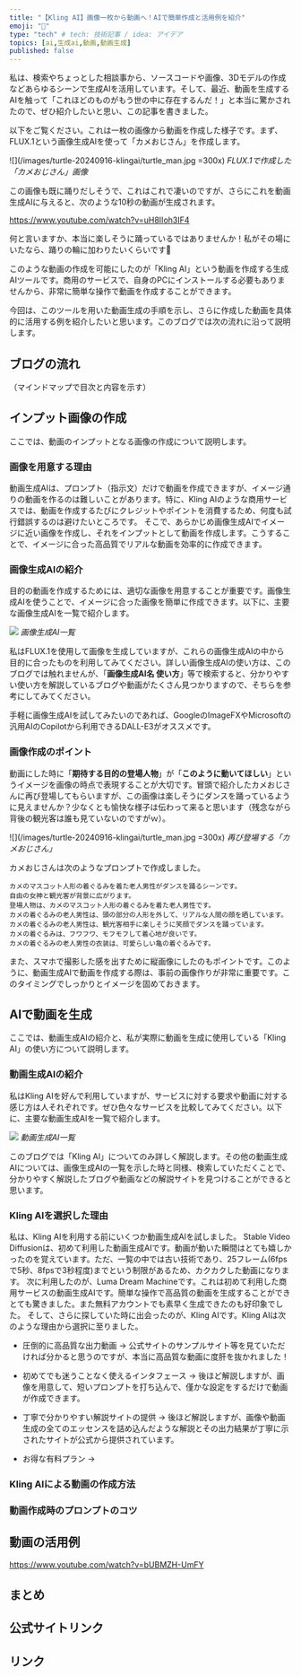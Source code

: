 ```yaml
---
title: "【Kling AI】画像一枚から動画へ！AIで簡単作成と活用例を紹介"
emoji: "🐢"
type: "tech" # tech: 技術記事 / idea: アイデア
topics: [ai,生成ai,動画,動画生成]
published: false
---
```

私は、検索やちょっとした相談事から、ソースコードや画像、3Dモデルの作成などあらゆるシーンで生成AIを活用しています。そして、最近、動画を生成するAIを触って「これほどのものがもう世の中に存在するんだ！」と本当に驚かされたので、ぜひ紹介したいと思い、この記事を書きました。

以下をご覧ください。これは一枚の画像から動画を作成した様子です。まず、FLUX.1という画像生成AIを使って「カメおじさん」を作成します。

![](/images/turtle-20240916-klingai/turtle_man.jpg =300x)
*FLUX.1で作成した「カメおじさん」画像*

この画像も既に踊りだしそうで、これはこれで凄いのですが、さらにこれを動画生成AIに与えると、次のような10秒の動画が生成されます。

https://www.youtube.com/watch?v=uH8IIoh3IF4

何と言いますか、本当に楽しそうに踊っているではありませんか！私がその場にいたなら、踊りの輪に加わりたいくらいです🐢

このような動画の作成を可能にしたのが「Kling AI」という動画を作成する生成AIツールです。商用のサービスで、自身のPCにインストールする必要もありませんから、非常に簡単な操作で動画を作成することができます。

今回は、このツールを用いた動画生成の手順を示し、さらに作成した動画を具体的に活用する例を紹介したいと思います。このブログでは次の流れに沿って説明します。

## ブログの流れ

（マインドマップで目次と内容を示す）

## インプット画像の作成

ここでは、動画のインプットとなる画像の作成について説明します。

### 画像を用意する理由

動画生成AIは、プロンプト（指示文）だけで動画を作成できますが、イメージ通りの動画を作るのは難しいことがあります。特に、Kling AIのような商用サービスでは、動画を作成するたびにクレジットやポイントを消費するため、何度も試行錯誤するのは避けたいところです。
そこで、あらかじめ画像生成AIでイメージに近い画像を作成し、それをインプットとして動画を作成します。こうすることで、イメージに合った高品質でリアルな動画を効率的に作成できます。

### 画像生成AIの紹介

目的の動画を作成するためには、適切な画像を用意することが重要です。画像生成AIを使うことで、イメージに合った画像を簡単に作成できます。以下に、主要な画像生成AIを一覧で紹介します。

![](/images/turtle-20240916-klingai/image_ai_list.png)
*画像生成AI一覧*

私はFLUX.1を使用して画像を生成していますが、これらの画像生成AIの中から目的に合ったものを利用してみてください。詳しい画像生成AIの使い方は、このブログでは触れませんが、「**画像生成AI名 使い方**」等で検索すると、分かりやすい使い方を解説しているブログや動画がたくさん見つかりますので、そちらを参考にしてみてください。

手軽に画像生成AIを試してみたいのであれば、GoogleのImageFXやMicrosoftの汎用AIのCopilotから利用できるDALL-E3がオススメです。

### 画像作成のポイント

動画にした時に「**期待する目的の登場人物**」が「**このように動いてほしい**」というイメージを画像の時点で表現することが大切です。冒頭で紹介したカメおじさんに再び登場してもらいますが、この画像は楽しそうにダンスを踊っているように見えませんか？少なくとも愉快な様子は伝わって来ると思います（残念ながら背後の観光客は誰も見ていないのですがｗ）。

![](/images/turtle-20240916-klingai/turtle_man.jpg =300x)
*再び登場する「カメおじさん」*

カメおじさんは次のようなプロンプトで作成しました。

```text:カメおじさんのプロンプト（日本語）
カメのマスコット人形の着ぐるみを着た老人男性がダンスを踊るシーンです。
自由の女神と観光客が背景に広がります。
登場人物は、カメのマスコット人形の着ぐるみを着た老人男性です。
カメの着ぐるみの老人男性は、頭の部分の人形を外して、リアルな人間の顔を晒しています。
カメの着ぐるみの老人男性は、観光客相手に楽しそうに笑顔でダンスを踊っています。
カメの着ぐるみは、フワフワ、モフモフして着心地が良いです。
カメの着ぐるみの老人男性の衣装は、可愛らしい亀の着ぐるみです。
```

また、スマホで撮影した感を出すために縦画像にしたのもポイントです。このように、動画生成AIで動画を作成する際は、事前の画像作りが非常に重要です。このタイミングでしっかりとイメージを固めておきます。

## AIで動画を生成

ここでは、動画生成AIの紹介と、私が実際に動画を生成に使用している「Kling AI」の使い方について説明します。

### 動画生成AIの紹介

私はKling AIを好んで利用していますが、サービスに対する要求や動画に対する感じ方は人それぞれです。ぜひ色々なサービスを比較してみてください。以下に、主要な動画生成AIを一覧で紹介します。

![](/images/turtle-20240916-klingai/movie_ai_list.png)
*動画生成AI一覧*

このブログでは「Kling AI」についてのみ詳しく解説します。その他の動画生成AIについては、画像生成AIの一覧を示した時と同様、検索していただくことで、分かりやすく解説したブログや動画などの解説サイトを見つけることができると思います。

### Kling AIを選択した理由

私は、Kling AIを利用する前にいくつか動画生成AIを試しました。
Stable Video Diffusionは、初めて利用した動画生成AIです。動画が動いた瞬間はとても嬉しかったのを覚えています。ただ、一覧の中では古い技術であり、25フレーム(6fpsで5秒、8fpsで3秒程度)までという制限があるため、カクカクした動画になります。
次に利用したのが、Luma Dream Machineです。これは初めて利用した商用サービスの動画生成AIです。簡単な操作で高品質の動画を生成することができとても驚きました。また無料アカウントでも素早く生成できたのも好印象でした。
そして、さらに探していた時に出会ったのが、Kling AIです。Kling AIは次のような理由から選択に至りました。

- 圧倒的に高品質な出力動画
→ 公式サイトのサンプルサイト等を見ていただければ分かると思うのですが、本当に高品質な動画に度肝を抜かれました！

- 初めてでも迷うことなく使えるインタフェース
→ 後ほど解説しますが、画像を用意して、短いプロンプトを打ち込んで、僅かな設定をするだけで動画が作成できます。

- 丁寧で分かりやすい解説サイトの提供
→ 後ほど解説しますが、画像や動画生成の全てのエッセンスを詰め込んだような解説とその出力結果が丁寧に示されたサイトが公式から提供されています。

- お得な有料プラン
→ 



### Kling AIによる動画の作成方法


### 動画作成時のプロンプトのコツ


## 動画の活用例

https://www.youtube.com/watch?v=bUBMZH-UmFY

## まとめ



## 公式サイトリンク


## リンク


